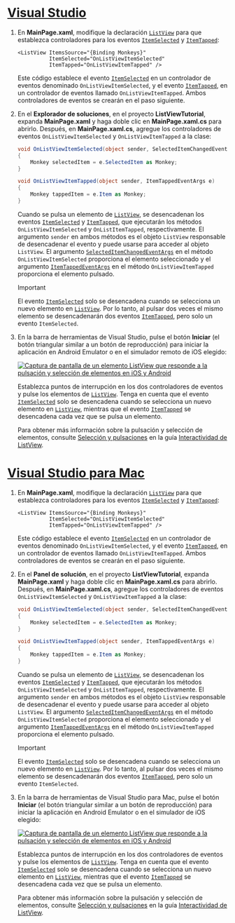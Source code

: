 # <a name="visual-studiotabvswin"></a>[Visual Studio](#tab/vswin)

1. En **MainPage.xaml**, modifique la declaración [`ListView`](xref:Xamarin.Forms.ListView) para que establezca controladores para los eventos [`ItemSelected`](xref:Xamarin.Forms.ListView.ItemSelected) y [`ItemTapped`](xref:Xamarin.Forms.ListView.ItemTapped):

    ```xaml
    <ListView ItemsSource="{Binding Monkeys}"
              ItemSelected="OnListViewItemSelected"
              ItemTapped="OnListViewItemTapped" />
    ```

    Este código establece el evento [`ItemSelected`](xref:Xamarin.Forms.ListView.ItemSelected) en un controlador de eventos denominado `OnListViewItemSelected`, y el evento [`ItemTapped`](xref:Xamarin.Forms.ListView.ItemTapped), en un controlador de eventos llamado `OnListViewItemTapped`. Ambos controladores de eventos se crearán en el paso siguiente.

1. En el **Explorador de soluciones**, en el proyecto **ListViewTutorial**, expanda **MainPage.xaml** y haga doble clic en **MainPage.xaml.cs** para abrirlo. Después, en **MainPage.xaml.cs**, agregue los controladores de eventos `OnListViewItemSelected` y `OnListViewItemTapped` a la clase:

    ```csharp
    void OnListViewItemSelected(object sender, SelectedItemChangedEventArgs e)
    {
        Monkey selectedItem = e.SelectedItem as Monkey;
    }

    void OnListViewItemTapped(object sender, ItemTappedEventArgs e)
    {
        Monkey tappedItem = e.Item as Monkey;
    }
    ```

    Cuando se pulsa un elemento de [`ListView`](xref:Xamarin.Forms.ListView), se desencadenan los eventos [`ItemSelected`](xref:Xamarin.Forms.ListView.ItemSelected) y [`ItemTapped`](xref:Xamarin.Forms.ListView.ItemTapped), que ejecutarán los métodos `OnListViewItemSelected` y `OnListItemTapped`, respectivamente. El argumento `sender` en ambos métodos es el objeto `ListView` responsable de desencadenar el evento y puede usarse para acceder al objeto `ListView`. El argumento [`SelectedItemChangedEventArgs`](xref:Xamarin.Forms.SelectedItemChangedEventArgs) en el método `OnListViewItemSelected` proporciona el elemento seleccionado y el argumento [`ItemTappedEventArgs`](xref:Xamarin.Forms.ItemTappedEventArgs) en el método `OnListViewItemTapped` proporciona el elemento pulsado.

    > [!IMPORTANT]
    > El evento [`ItemSelected`](xref:Xamarin.Forms.ListView.ItemSelected) solo se desencadena cuando se selecciona un nuevo elemento en [`ListView`](xref:Xamarin.Forms.ListView). Por lo tanto, al pulsar dos veces el mismo elemento se desencadenarán dos eventos [`ItemTapped`](xref:Xamarin.Forms.ListView.ItemTapped), pero solo un evento `ItemSelected`.

1. En la barra de herramientas de Visual Studio, pulse el botón **Iniciar** (el botón triangular similar a un botón de reproducción) para iniciar la aplicación en Android Emulator o en el simulador remoto de iOS elegido:

    [![Captura de pantalla de un elemento ListView que responde a la pulsación y selección de elementos en iOS y Android](../images/item-selection.png "Selección de elementos de ListView")](../images/item-selection-large.png#lightbox "Selección de elementos de ListView")

    Establezca puntos de interrupción en los dos controladores de eventos y pulse los elementos de [`ListView`](xref:Xamarin.Forms.ListView). Tenga en cuenta que el evento [`ItemSelected`](xref:Xamarin.Forms.ListView.ItemSelected) solo se desencadena cuando se selecciona un nuevo elemento en [`ListView`](xref:Xamarin.Forms.ListView), mientras que el evento [`ItemTapped`](xref:Xamarin.Forms.ListView.ItemTapped) se desencadena cada vez que se pulsa un elemento.

    Para obtener más información sobre la pulsación y selección de elementos, consulte [Selección y pulsaciones](~/xamarin-forms/user-interface/listview/interactivity.md#selection--taps) en la guía [Interactividad de ListView](~/xamarin-forms/user-interface/listview/interactivity.md).

# <a name="visual-studio-for-mactabvsmac"></a>[Visual Studio para Mac](#tab/vsmac)

1. En **MainPage.xaml**, modifique la declaración [`ListView`](xref:Xamarin.Forms.ListView) para que establezca controladores para los eventos [`ItemSelected`](xref:Xamarin.Forms.ListView.ItemSelected) y [`ItemTapped`](xref:Xamarin.Forms.ListView.ItemTapped):

    ```xaml
    <ListView ItemsSource="{Binding Monkeys}"
              ItemSelected="OnListViewItemSelected"
              ItemTapped="OnListViewItemTapped" />
    ```

    Este código establece el evento [`ItemSelected`](xref:Xamarin.Forms.ListView.ItemSelected) en un controlador de eventos denominado `OnListViewItemSelected`, y el evento [`ItemTapped`](xref:Xamarin.Forms.ListView.ItemTapped), en un controlador de eventos llamado `OnListViewItemTapped`. Ambos controladores de eventos se crearán en el paso siguiente.

1. En el **Panel de solución**, en el proyecto **ListViewTutorial**, expanda **MainPage.xaml** y haga doble clic en **MainPage.xaml.cs** para abrirlo. Después, en **MainPage.xaml.cs**, agregue los controladores de eventos `OnListViewItemSelected` y `OnListViewItemTapped` a la clase:

    ```csharp
    void OnListViewItemSelected(object sender, SelectedItemChangedEventArgs e)
    {
        Monkey selectedItem = e.SelectedItem as Monkey;
    }

    void OnListViewItemTapped(object sender, ItemTappedEventArgs e)
    {
        Monkey tappedItem = e.Item as Monkey;
    }
    ```

    Cuando se pulsa un elemento de [`ListView`](xref:Xamarin.Forms.ListView), se desencadenan los eventos [`ItemSelected`](xref:Xamarin.Forms.ListView.ItemSelected) y [`ItemTapped`](xref:Xamarin.Forms.ListView.ItemTapped), que ejecutarán los métodos `OnListViewItemSelected` y `OnListItemTapped`, respectivamente. El argumento `sender` en ambos métodos es el objeto `ListView` responsable de desencadenar el evento y puede usarse para acceder al objeto `ListView`. El argumento [`SelectedItemChangedEventArgs`](xref:Xamarin.Forms.SelectedItemChangedEventArgs) en el método `OnListViewItemSelected` proporciona el elemento seleccionado y el argumento [`ItemTappedEventArgs`](xref:Xamarin.Forms.ItemTappedEventArgs) en el método `OnListViewItemTapped` proporciona el elemento pulsado.

    > [!IMPORTANT]
    > El evento [`ItemSelected`](xref:Xamarin.Forms.ListView.ItemSelected) solo se desencadena cuando se selecciona un nuevo elemento en [`ListView`](xref:Xamarin.Forms.ListView). Por lo tanto, al pulsar dos veces el mismo elemento se desencadenarán dos eventos [`ItemTapped`](xref:Xamarin.Forms.ListView.ItemTapped), pero solo un evento `ItemSelected`.

1. En la barra de herramientas de Visual Studio para Mac, pulse el botón **Iniciar** (el botón triangular similar a un botón de reproducción) para iniciar la aplicación en Android Emulator o en el simulador de iOS elegido:

    [![Captura de pantalla de un elemento ListView que responde a la pulsación y selección de elementos en iOS y Android](../images/item-selection.png "Selección de elementos de ListView")](../images/item-selection-large.png#lightbox "Selección de elementos de ListView")

    Establezca puntos de interrupción en los dos controladores de eventos y pulse los elementos de [`ListView`](xref:Xamarin.Forms.ListView). Tenga en cuenta que el evento [`ItemSelected`](xref:Xamarin.Forms.ListView.ItemSelected) solo se desencadena cuando se selecciona un nuevo elemento en [`ListView`](xref:Xamarin.Forms.ListView), mientras que el evento [`ItemTapped`](xref:Xamarin.Forms.ListView.ItemTapped) se desencadena cada vez que se pulsa un elemento.

    Para obtener más información sobre la pulsación y selección de elementos, consulte [Selección y pulsaciones](~/xamarin-forms/user-interface/listview/interactivity.md#selection--taps) en la guía [Interactividad de ListView](~/xamarin-forms/user-interface/listview/interactivity.md).
